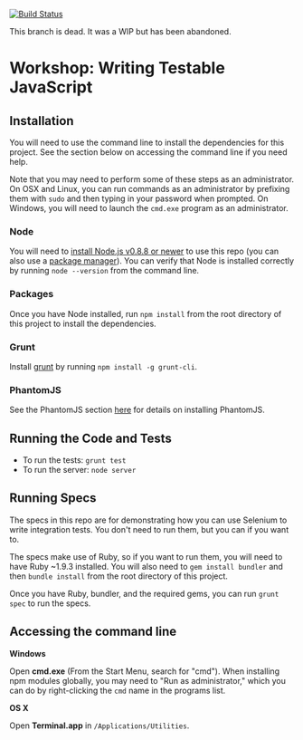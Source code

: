 [![Build Status](https://travis-ci.org/couchand/testable-javascript-example.png?branch=like-2-tmpl)](https://travis-ci.org/couchand/testable-javascript-example)

This branch is dead.  It was a WIP but has been abandoned.

# Workshop: Writing Testable JavaScript

## Installation

You will need to use the command line to install the dependencies for this
project. See the section below on accessing the command line if you need help.

Note that you may need to perform some of these steps as an administrator. On
OSX and Linux, you can run commands as an administrator by prefixing them with
`sudo` and then typing in your password when prompted. On Windows, you will
need to launch the `cmd.exe` program as an administrator.

### Node

You will need to [install Node.js v0.8.8 or newer](http://nodejs.org) to use
this repo (you can also use a [package
manager](https://github.com/joyent/node/wiki/Installing-Node.js-via-package-manager)).
You can verify that Node is installed correctly by running `node --version`
from the command line.

### Packages

Once you have Node installed, run `npm install` from the root directory of this
project to install the dependencies.

### Grunt

Install [grunt](http://gruntjs.com) by running `npm install -g grunt-cli`.

### PhantomJS

See the PhantomJS section
[here](https://github.com/gruntjs/grunt/blob/master/docs/faq.md) for details on
installing PhantomJS.

## Running the Code and Tests

- To run the tests: `grunt test`
- To run the server: `node server`

## Running Specs

The specs in this repo are for demonstrating how you can use Selenium to write
integration tests. You don't need to run them, but you can if you want to.

The specs make use of Ruby, so if you want to run them, you will need to have
Ruby ~1.9.3 installed. You will also need to `gem install bundler` and then
`bundle install` from the root directory of this project.

Once you have Ruby, bundler, and the required gems, you can run `grunt spec` to
run the specs.

## Accessing the command line

**Windows**

Open **cmd.exe** (From the Start Menu, search for "cmd"). When installing npm
modules globally, you may need to "Run as administrator," which you can do by
right-clicking the `cmd` name in the programs list.

**OS X**

Open **Terminal.app** in `/Applications/Utilities`.
